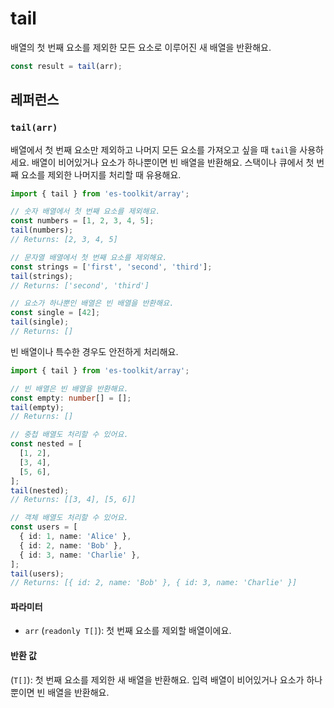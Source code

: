# tail

배열의 첫 번째 요소를 제외한 모든 요소로 이루어진 새 배열을 반환해요.

```typescript
const result = tail(arr);
```

## 레퍼런스

### `tail(arr)`

배열에서 첫 번째 요소만 제외하고 나머지 모든 요소를 가져오고 싶을 때 `tail`을 사용하세요. 배열이 비어있거나 요소가 하나뿐이면 빈 배열을 반환해요. 스택이나 큐에서 첫 번째 요소를 제외한 나머지를 처리할 때 유용해요.

```typescript
import { tail } from 'es-toolkit/array';

// 숫자 배열에서 첫 번째 요소를 제외해요.
const numbers = [1, 2, 3, 4, 5];
tail(numbers);
// Returns: [2, 3, 4, 5]

// 문자열 배열에서 첫 번째 요소를 제외해요.
const strings = ['first', 'second', 'third'];
tail(strings);
// Returns: ['second', 'third']

// 요소가 하나뿐인 배열은 빈 배열을 반환해요.
const single = [42];
tail(single);
// Returns: []
```

빈 배열이나 특수한 경우도 안전하게 처리해요.

```typescript
import { tail } from 'es-toolkit/array';

// 빈 배열은 빈 배열을 반환해요.
const empty: number[] = [];
tail(empty);
// Returns: []

// 중첩 배열도 처리할 수 있어요.
const nested = [
  [1, 2],
  [3, 4],
  [5, 6],
];
tail(nested);
// Returns: [[3, 4], [5, 6]]

// 객체 배열도 처리할 수 있어요.
const users = [
  { id: 1, name: 'Alice' },
  { id: 2, name: 'Bob' },
  { id: 3, name: 'Charlie' },
];
tail(users);
// Returns: [{ id: 2, name: 'Bob' }, { id: 3, name: 'Charlie' }]
```

#### 파라미터

- `arr` (`readonly T[]`): 첫 번째 요소를 제외할 배열이에요.

#### 반환 값

(`T[]`): 첫 번째 요소를 제외한 새 배열을 반환해요. 입력 배열이 비어있거나 요소가 하나뿐이면 빈 배열을 반환해요.
